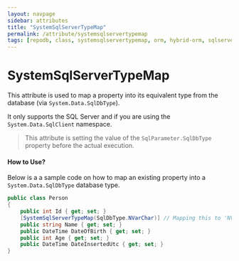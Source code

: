 ```yaml
---
layout: navpage
sidebar: attributes
title: "SystemSqlServerTypeMap"
permalink: /attribute/systemsqlservertypemap
tags: [repodb, class, systemsqlservertypemap, orm, hybrid-orm, sqlserver, sqlite, mysql, postgresql]
---
```


# SystemSqlServerTypeMap

This attribute is used to map a property into its equivalent type from the database (via `System.Data.SqlDbType`).

It only supports the SQL Server and if you are using the `System.Data.SqlClient` namespace.

> This attribute is setting the value of the `SqlParameter.SqlDbType` property before the actual execution.

#### How to Use?

Below is a a sample code on how to map an existing property into a `System.Data.SqlDbType` database type.

```csharp
public class Person
{
	public int Id { get; set; }
	[SystemSqlServerTypeMap(SqlDbType.NVarChar)] // Mapping this to 'NVarChar'
	public string Name { get; set; }
	public DateTime DateOfBirth { get; set; }
	public int Age { get; set; }
	public DateTime DateInsertedUtc { get; set; }
}
```